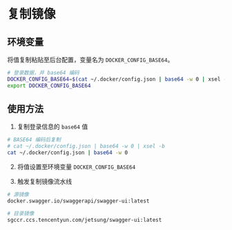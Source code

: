 # 复制镜像

## 环境变量
将值复制粘贴至后台配置，变量名为 `DOCKER_CONFIG_BASE64`。
```bash
# 登录数据，并 base64 编码
DOCKER_CONFIG_BASE64=$(cat ~/.docker/config.json | base64 -w 0 | xsel -b)
export DOCKER_CONFIG_BASE64
```

## 使用方法
1. 复制登录信息的 `base64` 值
```bash
# BASE64 编码后复制
# cat ~/.docker/config.json | base64 -w 0 | xsel -b
cat ~/.docker/config.json | base64 -w 0
```

2. 将值设置至环境变量 `DOCKER_CONFIG_BASE64`

3. 触发复制镜像流水线
```bash
# 源镜像
docker.swagger.io/swaggerapi/swagger-ui:latest

# 目录镜像
sgccr.ccs.tencentyun.com/jetsung/swagger-ui:latest
```

